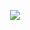 <p align="center">
  <img src="https://github.com/user-attachments/assets/48d279ba-2da8-4f28-be9a-a49b5b880c76">
</p>
